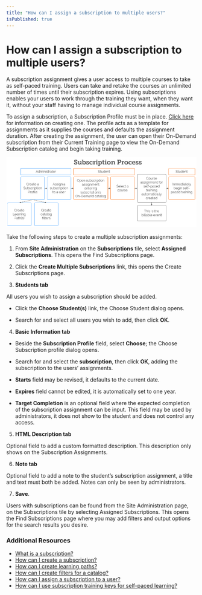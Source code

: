 ```yaml
---
title: "How can I assign a subscription to multiple users?"
isPublished: true
---
```


# How can I assign a subscription to multiple users?

A subscription assignment gives a user access to multiple courses to take as self-paced training. Users can take and retake the courses an unlimited number of times until their subscription expires. Using subscriptions enables your users to work through the training they want, when they want it, without your staff having to manage individual course assignments.

To assign a subscription, a Subscription Profile must be in place. [Click here](/tms/tms-administrators/self-paced-learning-and-subscriptions/create-subscription.md)
for information on creating one. The profile acts as a template for assignments as it supplies the courses and defaults the assignment duration. After creating the assignment, the user can open their On-Demand subscription from their Current Training page to view the On-Demand Subscription catalog and begin taking training.

![](/tms/images/subscription-process.png)

Take the following steps to create a multiple subscription assignments:

1.	From **Site Administration** on the **Subscriptions** tile, select **Assigned Subscriptions**. This opens the Find Subscriptions page. 

2.	Click the **Create Multiple Subscriptions** link, this opens the Create Subscriptions page.

3. **Students tab**

All users you wish to assign a subscription should be added. 

* Click the **Choose Student(s)** link, the Choose Student dialog opens.

* Search for and select all users you wish to add, then click **OK**.

4. **Basic Information tab**

* Beside the **Subscription Profile** field, select **Choose**; the Choose Subscription profile dialog opens.

* Search for and select the **subscription**, then click **OK**, adding the subscription to the users’ assignments.

* **Starts** field may be revised, it defaults to the current date.

* **Expires** field cannot be edited, it is automatically set to one year.

* **Target Completion** is an optional field where the expected completion of the subscription assignment can be input. This field may be used by administrators, it does not show to the student and does not control any access.

5. **HTML Description tab**

Optional field to add a custom formatted description. This description only shows on the Subscription Assignments.

6. **Note tab**

Optional field to add a note to the student’s subscription assignment, a title and text must both be added. Notes can only be seen by administrators.

7.	**Save**.

Users with subscriptions can be found from the Site Administration page, on the Subscriptions tile by selecting Assigned Subscriptions. This opens the Find Subscriptions page where you may add filters and output options for the search results you desire.

### Additional Resources

- [What is a subscription?](/tms/tms-administrators/self-paced-learning-and-subscriptions/subscription-description.md)
- [How can I create a subscription?](/tms/tms-administrators/self-paced-learning-and-subscriptions/create-subscription.md)
- [How can I create learning paths?](/tms/tms-administrators/self-paced-learning-and-subscriptions/create-learning-path.md)
- [How can I create filters for a catalog?](/tms/tms-administrators/self-paced-learning-and-subscriptions/subscription-filters.md)
- [How can I assign a subscription to a user?](/tms/tms-administrators/self-paced-learning-and-subscriptions/subscription-assignment-single.md)
- [How can I use subscription training keys for self-paced learning?](/tms/tms-administrators/self-paced-learning-and-subscriptions/subscription-training-keys.md)
